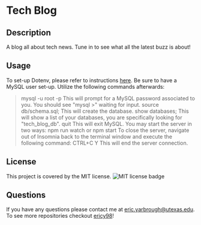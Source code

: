 # Tech Blog

## Description

A blog all about tech news. Tune in to see what all the latest buzz is about!

## Usage
  To set-up Dotenv, please refer to instructions [here](https://www.npmjs.com/package/dotenv).
  Be sure to have a MySQL user set-up. Utilize the following commands afterwards:
  > mysql -u root -p
  This will prompt for a MySQL password associated to you.
  You should see "mysql >" waiting for input.
  > source db/schema.sql;
  This will create the database.
  > show databases;
  This will show a list of your databases, you are specifically looking for "tech_blog_db".
  > quit
  This will exit MySQL.
  You may start the server in two ways:
  > npm run watch
  or 
  > npm start
  To close the server, navigate out of Insomnia back to the terminal window and execute the following command:
  > CTRL+C
  > Y
  This will end the server connection.

## License
  This project is covered by the MIT license.
  ![MIT license badge](https://img.shields.io/badge/license-MIT-brightgreen)

## Questions
If you have any questions please contact me at eric.yarbrough@utexas.edu. To see more repositories checkout [ericy98](https://github.com/ericy98/)!

